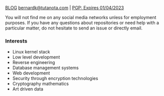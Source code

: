 [BLOG](bernky.github.io)
[bernardk@tutanota.com](mailto:bernardk@tutanota.com) | [PGP: Expires 01/04/2023](https://raw.githubusercontent.com/bernky/bernky/main/bernardk.asc)


You will not find me on any social media networks unless for employment purposes. If you have any questions about repositories or need help with a particular matter, do not hesitate to send an issue or directly email.

### Interests

* Linux kernel stack
* Low level development
* Reverse engineering
* Database management systems
* Web development
* Security through encryption technologies
* Cryptography mathematics 
* Art driven data


